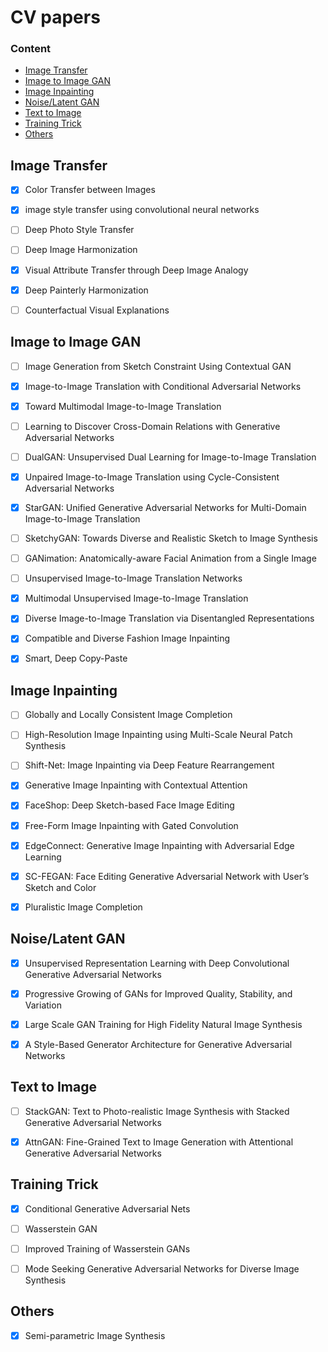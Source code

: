 

# CV papers



### Content

- [Image Transfer](#Image-Transfer)
- [Image to Image GAN](#Image-to-Image-GAN)
- [Image Inpainting](#Image-Inpainting)
- [Noise/Latent GAN](#Noise/Latent-GAN)
- [Text to Image](#Text-to-Image)
- [Training Trick](#Training-Trick)
- [Others](#Others)



## Image Transfer

* [x] Color Transfer between Images
* [x] image style transfer using convolutional neural networks
* [ ] Deep Photo Style Transfer
* [ ] Deep Image Harmonization
* [x] Visual Attribute Transfer through Deep Image Analogy
* [x] Deep Painterly Harmonization
* [ ] Counterfactual Visual Explanations



## Image to Image GAN

* [ ] Image Generation from Sketch Constraint Using Contextual GAN
* [x] Image-to-Image Translation with Conditional Adversarial Networks
* [x] Toward Multimodal Image-to-Image Translation
* [ ] Learning to Discover Cross-Domain Relations with Generative Adversarial Networks
* [ ] DualGAN: Unsupervised Dual Learning for Image-to-Image Translation
* [x] Unpaired Image-to-Image Translation using Cycle-Consistent Adversarial Networks
* [x] StarGAN: Unified Generative Adversarial Networks for Multi-Domain Image-to-Image Translation
* [ ] SketchyGAN: Towards Diverse and Realistic Sketch to Image Synthesis
* [ ] GANimation: Anatomically-aware Facial Animation from a Single Image
* [ ] Unsupervised Image-to-Image Translation Networks
* [x] Multimodal Unsupervised Image-to-Image Translation
* [x] Diverse Image-to-Image Translation via Disentangled Representations
* [x] Compatible and Diverse Fashion Image Inpainting
* [x] Smart, Deep Copy-Paste



## Image Inpainting

* [ ] Globally and Locally Consistent Image Completion
* [ ] High-Resolution Image Inpainting using Multi-Scale Neural Patch Synthesis
* [ ] Shift-Net: Image Inpainting via Deep Feature Rearrangement
* [x] Generative Image Inpainting with Contextual Attention
* [x] FaceShop: Deep Sketch-based Face Image Editing
* [x] Free-Form Image Inpainting with Gated Convolution
* [x] EdgeConnect: Generative Image Inpainting with Adversarial Edge Learning
* [x] SC-FEGAN: Face Editing Generative Adversarial Network with User’s Sketch and Color
* [x] Pluralistic Image Completion



## Noise/Latent GAN

* [x] Unsupervised Representation Learning with Deep Convolutional Generative Adversarial Networks
* [x] Progressive Growing of GANs for Improved Quality, Stability, and Variation
* [x] Large Scale GAN Training for High Fidelity Natural Image Synthesis
* [x] A Style-Based Generator Architecture for Generative Adversarial Networks



## Text to Image

* [ ] StackGAN: Text to Photo-realistic Image Synthesis with Stacked Generative Adversarial Networks
* [x] AttnGAN: Fine-Grained Text to Image Generation with Attentional Generative Adversarial Networks



## Training Trick

* [x] Conditional Generative Adversarial Nets
* [ ] Wasserstein GAN
* [ ] Improved Training of Wasserstein GANs
* [ ] Mode Seeking Generative Adversarial Networks for Diverse Image Synthesis



## Others

* [x] Semi-parametric Image Synthesis